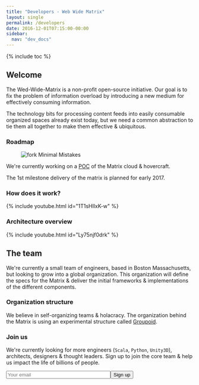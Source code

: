 ```yaml
---
title: "Developers - Web Wide Matrix"
layout: single
permalink: /developers
date: 2016-12-01T07:15:00-00:00
sidebar:
  nav: "dev_docs"
---
```


{% include toc %}

## Welcome
The Wed-Wide-Matrix is a non-profit open-source initiative. Our goal is to fix the problem of information overload
by introducing a new medium for effectively consuming information.

The technology bits for processing content feeds into easily consumable organized spaces already exist today, but we
need a common abstraction to tie them all together to make them effective & ubiquitous.


### Roadmap

<figure>
  <img src="{{ '/assets/images/roadmap.png' | absolute_url }}" alt="fork Minimal Mistakes">
</figure>

We're currently working on a [POC](http://github.com/dibaunaumh/fcs-skateboard) of the Matrix cloud & hovercraft.

The 1st milestone delivery of the matrix is planned for early 2017.


### How does it work?

{% include youtube.html id="1T1sHIlxK-w" %}


### Architecture overview

{% include youtube.html id="Ly75njf0drk" %}



## The team

We're currently a small team of engineers, based in Boston Massachusetts, but looking to grow into a global organization.
This organization will define the specs for the Matrix & deliver the initial frameworks & implementations of the different components.


### Organization structure

We believe in self-organizing teams & holacracy. The organization behind the Matrix is using an experimental structure called [Groupoid](https://dibau.wordpress.com/2016/11/30/groupoid-organization-structure/).

### Join us

We're currently looking for more engineers (`Scala`, `Python`, `Unity3D`), architects, designers & thought leaders. Sign up to join the core team & help us impact the life of billions of people.

<form action="https://formspree.io/dibaunaumh@gmail.com" method="POST">
  <input id="email" size="32" type="email" placeholder="Your email" name="_replyto"><input type="submit" value="Sign up">
</form>


